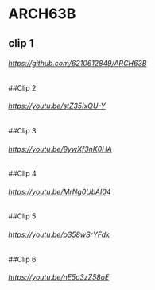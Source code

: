 # ARCH63B
## clip 1 
###### https://github.com/6210612849/ARCH63B
##Clip 2 
###### https://youtu.be/stZ35IxQU-Y
##Clip 3 
###### https://youtu.be/9ywXf3nK0HA
##Clip 4
###### https://youtu.be/MrNg0UbAI04
##Clip 5
###### https://youtu.be/p358wSrYFdk
##Clip 6
###### https://youtu.be/nE5o3zZ58oE
